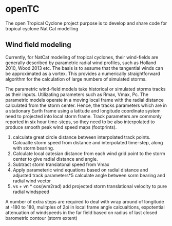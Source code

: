 # openTC
The open Tropical Cyclone project purpose is to develop and share code for tropical cyclone Nat Cat modelling

## Wind field modeling
Currently, for NatCat modeling of tropical cyclones, their wind-fields are generally described by parametric radial wind profiles, such as Holland 2010, Wood 2013 etc. The basis is to assume that the tangential winds can be approximated as a vortex. This provides a numerically straightforward algorithm for the calculation of large numbers of simulated storms. 


The parametric wind-field models take historical or simulated storms tracks as their inputs. Utilizating parameters such as Rmax, Vmax, Pc. The parametric models operate in a moving local frame with the radial distance calculated from the storm center. Hence, the tracks parameters which are in a stationary Earth frame using a latitude and longitude coordinate system need to projected into local storm frame. Track parameters are commonly reported in six hour time-steps, so they need to be also interpolated to produce smooth peak wind speed maps (footprints).
1. calculate great circle distance between interpolated track points. Calcualte storm speed from distance and interpolated time-step, along with storm bearing.
2. Calculate local catesian distance from each wind grid point to the storm center to give radial distance and angle.
3. Subtract storm translatonal speed from Vmax
4. Apply parameteric wind equations based on radial distance and adjusted track parameters*5 calculate angle between sorm bearing and radial wind vector
6. vs + vn * cos(wm2rad) add projected storm translational velocity to pure radial windspeed

A number of extra steps are required to deal with wrap around of longitude at -180 to 180, mulitples of 2pi in local frame angle calcualtions, expotential attenuation of windspeeds in the far field based on radius of last closed barometric contour (storm extent)     

